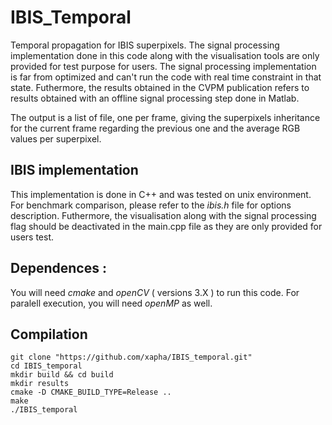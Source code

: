 # IBIS_Temporal
Temporal propagation for IBIS superpixels.
The signal processing implementation done in this code along with the visualisation tools are only provided for test purpose for users. The signal processing implementation is far from optimized and can't run the code with real time constraint in that state. Futhermore, the results obtained in the CVPM publication refers to results obtained with an offline signal processing step done in Matlab.

The output is a list of file, one per frame, giving the superpixels inheritance for the current frame regarding the previous one and the average RGB values per superpixel.

## IBIS implementation

This implementation is done in C++ and was tested on unix environment.
For benchmark comparison, please refer to the *ibis.h* file for options description.
Futhermore, the visualisation along with the signal processing flag should be deactivated in the main.cpp file as they are only provided for users test.

## Dependences :

You will need *cmake* and *openCV* ( versions 3.X ) to run this code.
For paralell execution, you will need *openMP* as well.

## Compilation

```Shell Session
git clone "https://github.com/xapha/IBIS_temporal.git"
cd IBIS_temporal
mkdir build && cd build
mkdir results
cmake -D CMAKE_BUILD_TYPE=Release ..
make
./IBIS_temporal
